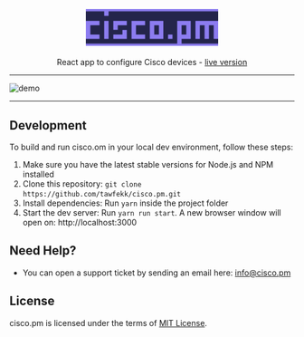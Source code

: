 <p align="center">
  <a href="https://cisco.pm"><img width="234" src="public/static/images/logo/logo.png" /></a>
  <br>
   <br>
   <a>React app to configure Cisco devices - </a>    <a href="https://cisco.pm"> live version</a>
</p>

---

![demo](https://github.com/tawfekk/cisco.pm/assets/82479894/59b5e889-46b6-40e9-91c0-04a023bbfc05)

---



## Development
To build and run cisco.om in your local dev environment, follow these steps:
<ol>
   <li>Make sure you have the latest stable versions for Node.js and NPM installed</li>
   <li>Clone this repository: <code>git clone https://github.com/tawfekk/cisco.pm.git</code></li>
   <li>Install dependencies: Run <code>yarn</code> inside the project folder</li>
   <li>Start the dev server: Run <code>yarn run start</code>. A new browser window will open on: http://localhost:3000</li>
</ol>

## Need Help?
- You can open a support ticket by sending an email here: [info@cisco.pm](mailto:info@cisco.pm)

## License

cisco.pm is licensed under the terms of [MIT License](https://github.com/tawfekk/cisco.pm/blob/main/LICENSE).
